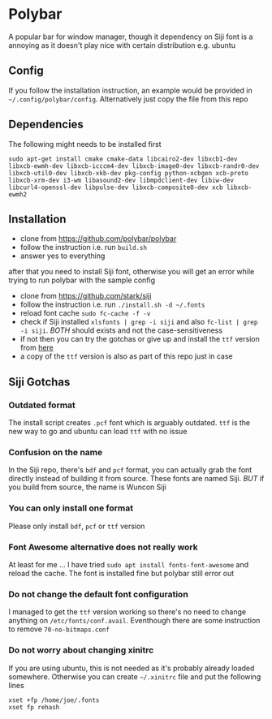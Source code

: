 # Polybar

A popular bar for window manager, though it dependency on Siji font is a annoying as it doesn't play nice with certain distribution e.g. ubuntu

## Config

If you follow the installation instruction, an example would be provided in `~/.config/polybar/config`. Alternatively just copy the file from this repo

## Dependencies

The following might needs to be installed first

```
sudo apt-get install cmake cmake-data libcairo2-dev libxcb1-dev libxcb-ewmh-dev libxcb-icccm4-dev libxcb-image0-dev libxcb-randr0-dev libxcb-util0-dev libxcb-xkb-dev pkg-config python-xcbgen xcb-proto libxcb-xrm-dev i3-wm libasound2-dev libmpdclient-dev libiw-dev libcurl4-openssl-dev libpulse-dev libxcb-composite0-dev xcb libxcb-ewmh2
```

## Installation

- clone from https://github.com/polybar/polybar
- follow the instruction i.e. run `build.sh`
- answer yes to everything

after that you need to install Siji font, otherwise you will get an error while trying to run polybar with the sample config

- clone from https://github.com/stark/siji
- follow the instruction i.e. run `./install.sh -d ~/.fonts`
- reload font cache `sudo fc-cache -f -v`
- check if Siji installed `xlsfonts | grep -i siji` and also `fc-list | grep -i siji`. *BOTH* should exists and not the case-sensitiveness
- if not then you can try the gotchas or give up and install the `ttf` version from [here](https://github.com/fauno/siji/blob/master/ttf/siji.ttf)
- a copy of the `ttf` version is also as part of this repo just in case

## Siji Gotchas

### Outdated format
The install script creates `.pcf` font which is arguably outdated. `ttf` is the new way to go and ubuntu can load `ttf` with no issue

### Confusion on the name
In the Siji repo, there's `bdf` and `pcf` format, you can actually grab the font directly instead of building it from source. These fonts are named Siji.
*BUT* if you build from source, the name is Wuncon Siji

### You can only install one format
Please only install `bdf`, `pcf` or `ttf` version

### Font Awesome alternative does not really work
At least for me ... I have tried `sudo apt install fonts-font-awesome` and reload the cache. The font is installed fine but polybar still error out

### Do not change the default font configuration
I managed to get the `ttf` version working so there's no need to change anything on `/etc/fonts/conf.avail`. Eventhough there are some instruction to remove `70-no-bitmaps.conf`

### Do not worry about changing xinitrc
If you are using ubuntu, this is not needed as it's probably already loaded somewhere. Otherwise you can create `~/.xinitrc` file and put the following lines

```
xset +fp /home/joe/.fonts
xset fp rehash
```
